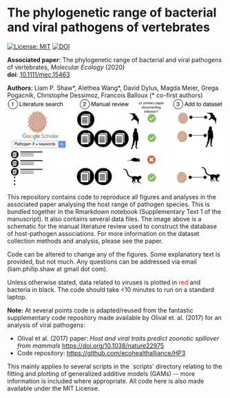 # The phylogenetic range of bacterial and viral pathogens of vertebrates

[![License: MIT](https://img.shields.io/badge/License-MIT-yellow.svg)](https://opensource.org/licenses/MIT)
[![DOI](https://zenodo.org/badge/DOI/10.5281/zenodo.3823900.svg)](https://doi.org/10.5281/zenodo.3823900)

**Associated paper**: The phylogenetic range of bacterial and viral pathogens of vertebrates, *Molecular Ecology* (2020)  
**doi**: [10.1111/mec.15463](https://doi.org/10.1111/mec.15463)  

**Authors**: Liam P. Shaw\*, Alethea Wang\*, David Dylus, Magda Meier, Grega Pogacnik, Christophe Dessimoz, Francois Balloux (\* co-first authors)
![alt text][header]

[header]: data/pathogen-host-range-header-image.png

This repository contains code to reproduce all figures and analyses in the associated paper analysing the host range of pathogen species. This is bundled together in the Rmarkdown notebook (Supplementary Text 1 of the manuscript). It also contains several data files. The image above is a schematic for the manual literature review used to construct the database of host-pathogen associations. For more information on the dataset collection methods and analysis, please see the paper. 

Code can be altered to change any of the figures.  Some explanatory text is provided, but not much. Any questions can be addressed via email (liam.philip.shaw at gmail dot com). 

Unless otherwise stated, data related to viruses is plotted in <span style="color:red">red</span> and bacteria in black. The code should take <10 minutes to run on a standard laptop. 

**Note:** At several points code is adapted/reused from the fantastic supplementary code repository made available by Olival et. al. (2017) for an analysis of viral pathogens:

* Olival et al. (2017) paper: *Host and viral traits predict zoonotic spillover from mammals*  https://doi.org/10.1038/nature22975 
* Code repository: https://github.com/ecohealthalliance/HP3

This mainly applies to several scripts in the `scripts' directory relating to the fitting and plotting of generalized additive models (GAMs) -- more information is included where appropriate. All code here is also made available under the MIT License. 
